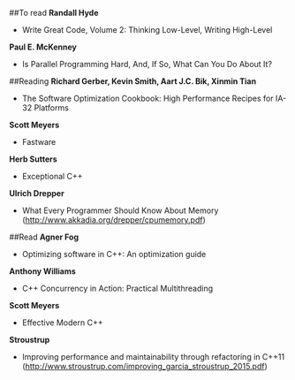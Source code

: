 ##To read
**Randall Hyde**
- Write Great Code, Volume 2: Thinking Low-Level, Writing High-Level


**Paul E. McKenney**
- Is Parallel Programming Hard, And, If So, What Can You Do About It?


##Reading
**Richard Gerber, Kevin Smith, Aart J.C. Bik, Xinmin Tian**
- The Software Optimization Cookbook: High Performance Recipes for IA-32 Platforms


**Scott Meyers**
- Fastware


**Herb Sutters**
- Exceptional C++


**Ulrich Drepper**
- What Every Programmer Should Know About Memory (http://www.akkadia.org/drepper/cpumemory.pdf)


##Read
**Agner Fog**
- Optimizing software in C++: An optimization guide


**Anthony Williams**
- C++ Concurrency in Action: Practical Multithreading


**Scott Meyers**
- Effective Modern C++


**Stroustrup**
- Improving performance and maintainability through refactoring in C++11 (http://www.stroustrup.com/improving_garcia_stroustrup_2015.pdf)
